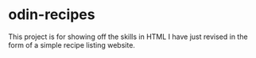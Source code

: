 # odin-recipes

This project is for showing off the skills in HTML I have just revised in the form of a simple recipe listing website. 